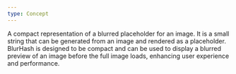 ```yaml
---
type: Concept
---
```


A compact representation of a blurred placeholder for an image. It is a small string that can be generated from an image and rendered as a placeholder. BlurHash is designed to be compact and can be used to display a blurred preview of an image before the full image loads, enhancing user experience and performance.